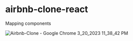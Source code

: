# airbnb-clone-react
Mapping components



![Airbnb-Clone - Google Chrome 3_20_2023 11_38_42 PM](https://user-images.githubusercontent.com/89099274/226512705-6e8f35c1-3d8c-4476-8b01-c642889ebde0.png)

